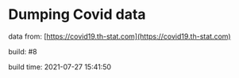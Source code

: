 Dumping Covid data
==================
                        
data from: [https://covid19.th-stat.com](https://covid19.th-stat.com)

build: #8

build time: 2021-07-27 15:41:50
